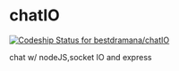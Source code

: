 chatIO 
======
[ ![Codeship Status for bestdramana/chatIO](https://www.codeship.io/projects/6e52ab20-eac8-0131-f9e6-3ea773bce9cc/status)](https://www.codeship.io/projects/26425)

chat w/ nodeJS,socket IO and express
